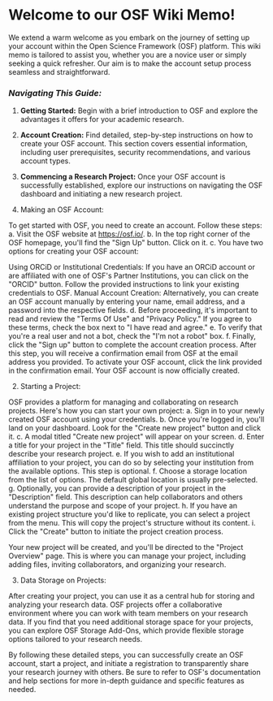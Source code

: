 # Welcome to our OSF Wiki Memo!

We extend a warm welcome as you embark on the journey of setting up your account within the Open Science Framework (OSF) platform. This wiki memo is tailored to assist you, whether you are a novice user or simply seeking a quick refresher. Our aim is to make the account setup process seamless and straightforward.

### _Navigating This Guide:_

1.  **Getting Started:** Begin with a brief introduction to OSF and explore the advantages it offers for your academic research.

2.  **Account Creation:** Find detailed, step-by-step instructions on how to create your OSF account. This section covers essential information, including user prerequisites, security recommendations, and various account types.

3.  **Commencing a Research Project:** Once your OSF account is successfully established, explore our instructions on navigating the OSF dashboard and initiating a new research project.

1. Making an OSF Account:

To get started with OSF, you need to create an account. Follow these steps:
a. Visit the OSF website at https://osf.io/.
b. In the top right corner of the OSF homepage, you'll find the "Sign Up" button. Click on it.
c. You have two options for creating your OSF account:

Using ORCiD or Institutional Credentials: If you have an ORCiD account or are affiliated with one of OSF's Partner Institutions, you can click on the "ORCID" button. Follow the provided instructions to link your existing credentials to OSF.
Manual Account Creation: Alternatively, you can create an OSF account manually by entering your name, email address, and a password into the respective fields.
d. Before proceeding, it's important to read and review the "Terms Of Use" and "Privacy Policy." If you agree to these terms, check the box next to "I have read and agree."
e. To verify that you're a real user and not a bot, check the "I'm not a robot" box.
f. Finally, click the "Sign up" button to complete the account creation process.
After this step, you will receive a confirmation email from OSF at the email address you provided. To activate your OSF account, click the link provided in the confirmation email. Your OSF account is now officially created.

2. Starting a Project:

OSF provides a platform for managing and collaborating on research projects. Here's how you can start your own project:
a. Sign in to your newly created OSF account using your credentials.
b. Once you're logged in, you'll land on your dashboard. Look for the "Create new project" button and click it.
c. A modal titled "Create new project" will appear on your screen.
d. Enter a title for your project in the "Title" field. This title should succinctly describe your research project.
e. If you wish to add an institutional affiliation to your project, you can do so by selecting your institution from the available options. This step is optional.
f. Choose a storage location from the list of options. The default global location is usually pre-selected.
g. Optionally, you can provide a description of your project in the "Description" field. This description can help collaborators and others understand the purpose and scope of your project.
h. If you have an existing project structure you'd like to replicate, you can select a project from the menu. This will copy the project's structure without its content.
i. Click the "Create" button to initiate the project creation process.

Your new project will be created, and you'll be directed to the "Project Overview" page. This is where you can manage your project, including adding files, inviting collaborators, and organizing your research.

3. Data Storage on Projects:

After creating your project, you can use it as a central hub for storing and analyzing your research data. OSF projects offer a collaborative environment where you can work with team members on your research data. If you find that you need additional storage space for your projects, you can explore OSF Storage Add-Ons, which provide flexible storage options tailored to your research needs.

By following these detailed steps, you can successfully create an OSF account, start a project, and initiate a registration to transparently share your research journey with others. Be sure to refer to OSF's documentation and help sections for more in-depth guidance and specific features as needed.

